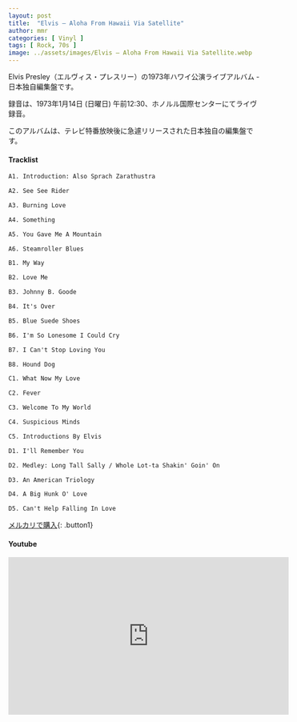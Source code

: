 ```yaml
---
layout: post
title:  "Elvis – Aloha From Hawaii Via Satellite"
author: mmr
categories: [ Vinyl ]
tags: [ Rock, 70s ]
image: ../assets/images/Elvis – Aloha From Hawaii Via Satellite.webp
---
```


Elvis Presley（エルヴィス・プレスリー）の1973年ハワイ公演ライブアルバム - 日本独自編集盤です。

録音は、1973年1月14日 (日曜日) 午前12:30、ホノルル国際センターにてライヴ録音。

このアルバムは、テレビ特番放映後に急遽リリースされた日本独自の編集盤です。

#### Tracklist
```md
A1. Introduction: Also Sprach Zarathustra

A2. See See Rider

A3. Burning Love

A4. Something

A5. You Gave Me A Mountain

A6. Steamroller Blues

B1. My Way

B2. Love Me

B3. Johnny B. Goode

B4. It's Over

B5. Blue Suede Shoes

B6. I'm So Lonesome I Could Cry

B7. I Can't Stop Loving You

B8. Hound Dog

C1. What Now My Love

C2. Fever

C3. Welcome To My World

C4. Suspicious Minds

C5. Introductions By Elvis

D1. I'll Remember You

D2. Medley: Long Tall Sally / Whole Lot-ta Shakin' Goin' On

D3. An American Triology

D4. A Big Hunk O' Love

D5. Can't Help Falling In Love
```

[メルカリで購入](https://jp.mercari.com/item/m26998964951?afid=6142608987){: .button1}

#### Youtube
<iframe width="560" height="315" src="https://www.youtube.com/embed/DfjIOL5MxLY?si=D3tE4-uWTEr-rsiM" title="YouTube video player" frameborder="0" allow="accelerometer; autoplay; clipboard-write; encrypted-media; gyroscope; picture-in-picture; web-share" referrerpolicy="strict-origin-when-cross-origin" allowfullscreen></iframe>
